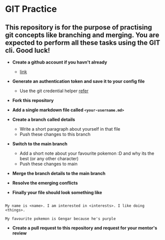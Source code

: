 # GIT Practice
This repository is for the purpose of practising git concepts like branching and merging. You are expected to perform all these tasks using the GIT cli. Good luck!
--- 

 
- **Create a github account if you havn't already**
  - [link](github.com/signup)

- **Generate an authentication token and save it to your config file**
  - Use the git credential helper [refer](https://git-scm.com/docs/gitcredentials/2.39.0)

- **Fork this repository**

- **Add a single markdown file called `<your-username.md>`**

- **Create a branch called details**
  - Write a short paragraph about yourself in that file
  - Push these changes to this branch

- **Switch to the main branch**
  - Add a short note about your favourite pokemon :D and why its the best (or any other character)
  - Push these changes to main

- **Merge the branch details to the main branch**

- **Resolve the emerging conflicts**

- **Finally your file should look something like**
``` 

My name is <name>. I am interested in <interests>. I like doing <things>. 

My favourite pokemon is Gengar because he's purple

```

- **Create a pull request to this repository and request for your mentor's review**




